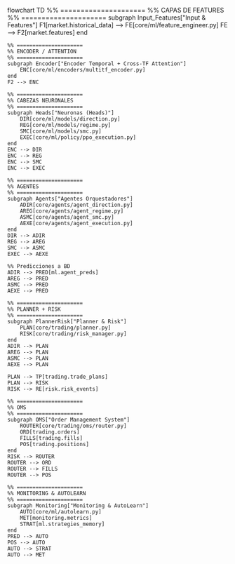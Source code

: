 flowchart TD
    %% =====================
    %% CAPAS DE FEATURES
    %% =====================
    subgraph Input_Features["Input & Features"]
        F1[market.historical_data] --> FE[core/ml/feature_engineer.py]
        FE --> F2[market.features]
    end

    %% =====================
    %% ENCODER / ATTENTION
    %% =====================
    subgraph Encoder["Encoder Temporal + Cross-TF Attention"]
        ENC[core/ml/encoders/multitf_encoder.py]
    end
    F2 --> ENC

    %% =====================
    %% CABEZAS NEURONALES
    %% =====================
    subgraph Heads["Neuronas (Heads)"]
        DIR[core/ml/models/direction.py]
        REG[core/ml/models/regime.py]
        SMC[core/ml/models/smc.py]
        EXEC[core/ml/policy/ppo_execution.py]
    end
    ENC --> DIR
    ENC --> REG
    ENC --> SMC
    ENC --> EXEC

    %% =====================
    %% AGENTES
    %% =====================
    subgraph Agents["Agentes Orquestadores"]
        ADIR[core/agents/agent_direction.py]
        AREG[core/agents/agent_regime.py]
        ASMC[core/agents/agent_smc.py]
        AEXE[core/agents/agent_execution.py]
    end
    DIR --> ADIR
    REG --> AREG
    SMC --> ASMC
    EXEC --> AEXE

    %% Predicciones a BD
    ADIR --> PRED[ml.agent_preds]
    AREG --> PRED
    ASMC --> PRED
    AEXE --> PRED

    %% =====================
    %% PLANNER + RISK
    %% =====================
    subgraph PlannerRisk["Planner & Risk"]
        PLAN[core/trading/planner.py]
        RISK[core/trading/risk_manager.py]
    end
    ADIR --> PLAN
    AREG --> PLAN
    ASMC --> PLAN
    AEXE --> PLAN

    PLAN --> TP[trading.trade_plans]
    PLAN --> RISK
    RISK --> RE[risk.risk_events]

    %% =====================
    %% OMS
    %% =====================
    subgraph OMS["Order Management System"]
        ROUTER[core/trading/oms/router.py]
        ORD[trading.orders]
        FILLS[trading.fills]
        POS[trading.positions]
    end
    RISK --> ROUTER
    ROUTER --> ORD
    ROUTER --> FILLS
    ROUTER --> POS

    %% =====================
    %% MONITORING & AUTOLEARN
    %% =====================
    subgraph Monitoring["Monitoring & AutoLearn"]
        AUTO[core/ml/autolearn.py]
        MET[monitoring.metrics]
        STRAT[ml.strategies_memory]
    end
    PRED --> AUTO
    POS --> AUTO
    AUTO --> STRAT
    AUTO --> MET
